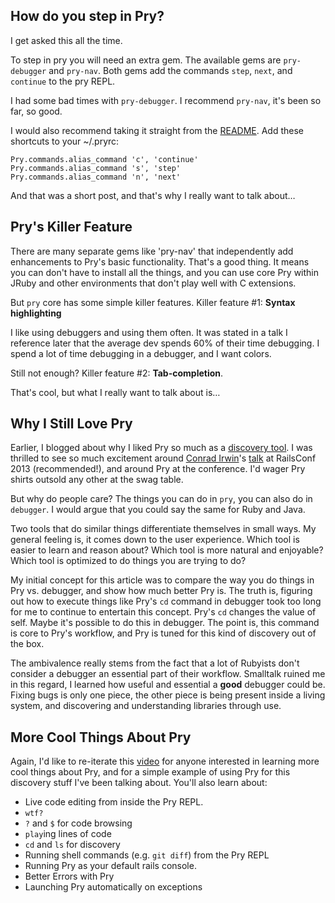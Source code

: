 ## How do you step in Pry?

I get asked this all the time.

To step in pry you will need an extra gem. The available gems are `pry-debugger` and `pry-nav`. Both gems add the commands `step`, `next`, and `continue` to the pry REPL. 

I had some bad times with `pry-debugger`. I recommend `pry-nav`, it's been so far, so good. 

I would also recommend taking it straight from the [README](https://github.com/nixme/pry-nav). Add these shortcuts to your ~/.pryrc:

    Pry.commands.alias_command 'c', 'continue'
    Pry.commands.alias_command 's', 'step'
    Pry.commands.alias_command 'n', 'next'

And that was a short post, and that's why I really want to talk about…

## Pry's Killer Feature

There are many separate gems like 'pry-nav' that independently add enhancements to Pry's basic functionality. That's a good thing. It means you can don't have to install all the things, and you can use core Pry within JRuby and other environments that don't play well with C extensions.

But `pry` core has some simple killer features. Killer feature #1: **Syntax highlighting**

I like using debuggers and using them often. It was stated in a talk I reference later that the average dev spends 60% of their time debugging. I spend a lot of time debugging in a debugger, and I want colors.

Still not enough? Killer feature #2: **Tab-completion**.

That's cool, but what I really want to talk about is…

## Why I Still Love Pry 

Earlier, I blogged about why I liked Pry so much as a [discovery tool](http://gaslight.co/blog/pryme-time). I was thrilled to see so much excitement around [Conrad Irwin](https://twitter.com/conradirwin)'s [talk](http://www.youtube.com/watch?v=jDXsEzOHb2M) at RailsConf 2013 (recommended!), and around Pry at the conference. I'd wager Pry shirts outsold any other at the swag table.

But why do people care? The things you can do in `pry`, you can also do in `debugger`. I would argue that you could say the same for Ruby and Java.

Two tools that do similar things differentiate themselves in small ways. My general feeling is, it comes down to the user experience. Which tool is easier to learn and reason about? Which tool is more natural and enjoyable? Which tool is optimized to do things you are trying to do?

My initial concept for this article was to compare the way you do things in Pry vs. debugger, and show how much better Pry is. The truth is, figuring out how to execute things like Pry's `cd` command in debugger took too long for me to continue to entertain this concept. Pry's `cd` changes the value of self. Maybe it's possible to do this in debugger. The point is, this command is core to Pry's workflow, and Pry is tuned for this kind of discovery out of the box.

The ambivalence really stems from the fact that a lot of Rubyists don't consider a debugger an essential part of their workflow. Smalltalk ruined me in this regard, I learned how useful and essential a **good** debugger could be. Fixing bugs is only one piece, the other piece is being present inside a living system, and discovering and understanding libraries through use.
 
## More Cool Things About Pry

 Again, I'd like to re-iterate this [video](http://www.youtube.com/watch?v=jDXsEzOHb2M) for anyone interested in learning more cool things about Pry, and for a simple example of using Pry for this discovery stuff I've been talking about. You'll also learn about:

 - Live code editing from inside the Pry REPL. 
 - `wtf?`
 - `?` and `$` for code browsing 
 - `play`ing lines of code
 - `cd` and `ls` for discovery
 - Running shell commands (e.g. `git diff`) from the Pry REPL
 - Running Pry as your default rails console.
 - Better Errors with Pry
 - Launching Pry automatically on exceptions
